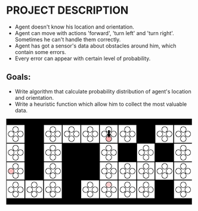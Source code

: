 # PROJECT DESCRIPTION

* Agent doesn't know his location and orientation. 
* Agent can move with actions 'forward', 'turn left' and 'turn right'. Sometimes he can't handle them correctly. 
* Agent has got a sensor's data about obstacles around him, which contain some errors.
* Every error can appear with certain level of probability. 

## Goals: 
* Write algorithm that calculate probability distribution of agent's location and orientation. 
* Write a heuristic function which allow him to collect the most valuable data. 

![alt text](/image.png?raw=true)
